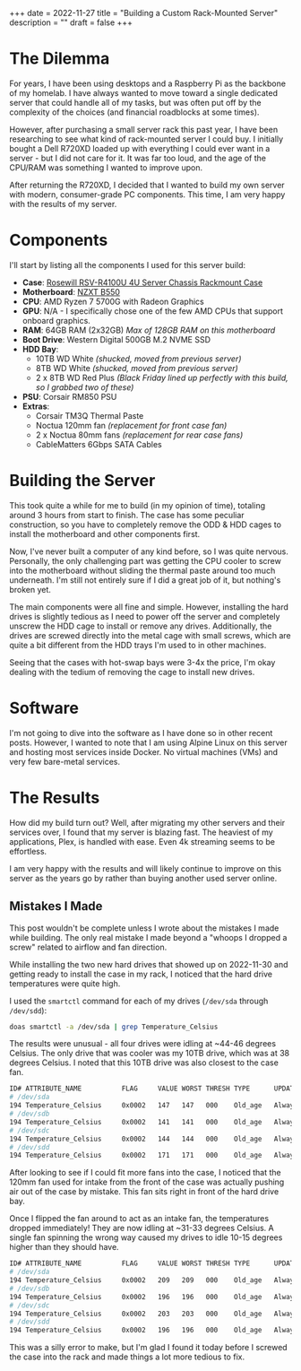 +++
date = 2022-11-27
title = "Building a Custom Rack-Mounted Server"
description = ""
draft = false
+++

# The Dilemma

For years, I have been using desktops and a Raspberry Pi as the backbone
of my homelab. I have always wanted to move toward a single dedicated
server that could handle all of my tasks, but was often put off by the
complexity of the choices (and financial roadblocks at some times).

However, after purchasing a small server rack this past year, I have
been researching to see what kind of rack-mounted server I could buy. I
initially bought a Dell R720XD loaded up with everything I could ever
want in a server - but I did not care for it. It was far too loud, and
the age of the CPU/RAM was something I wanted to improve upon.

After returning the R720XD, I decided that I wanted to build my own
server with modern, consumer-grade PC components. This time, I am very
happy with the results of my server.

# Components

I\'ll start by listing all the components I used for this server build:

-   **Case**: [Rosewill RSV-R4100U 4U Server Chassis Rackmount
    Case](https://www.rosewill.com/rosewill-rsv-r4100u-black/p/9SIA072GJ92825)
-   **Motherboard**: [NZXT B550](https://nzxt.com/product/n7-b550)
-   **CPU**: AMD Ryzen 7 5700G with Radeon Graphics
-   **GPU**: N/A - I specifically chose one of the few AMD CPUs that
    support onboard graphics.
-   **RAM**: 64GB RAM (2x32GB) *Max of 128GB RAM on this motherboard*
-   **Boot Drive**: Western Digital 500GB M.2 NVME SSD
-   **HDD Bay**:
    -   10TB WD White *(shucked, moved from previous server)*
    -   8TB WD White *(shucked, moved from previous server)*
    -   2 x 8TB WD Red Plus *(Black Friday lined up perfectly with this
        build, so I grabbed two of these)*
-   **PSU**: Corsair RM850 PSU
-   **Extras**:
    -   Corsair TM3Q Thermal Paste
    -   Noctua 120mm fan *(replacement for front case fan)*
    -   2 x Noctua 80mm fans *(replacement for rear case fans)*
    -   CableMatters 6Gbps SATA Cables

# Building the Server

This took quite a while for me to build (in my opinion of time),
totaling around 3 hours from start to finish. The case has some peculiar
construction, so you have to completely remove the ODD & HDD cages to
install the motherboard and other components first.

Now, I\'ve never built a computer of any kind before, so I was quite
nervous. Personally, the only challenging part was getting the CPU
cooler to screw into the motherboard without sliding the thermal paste
around too much underneath. I\'m still not entirely sure if I did a
great job of it, but nothing\'s broken yet.

The main components were all fine and simple. However, installing the
hard drives is slightly tedious as I need to power off the server and
completely unscrew the HDD cage to install or remove any drives.
Additionally, the drives are screwed directly into the metal cage with
small screws, which are quite a bit different from the HDD trays I\'m
used to in other machines.

Seeing that the cases with hot-swap bays were 3-4x the price, I\'m okay
dealing with the tedium of removing the cage to install new drives.

# Software

I\'m not going to dive into the software as I have done so in other
recent posts. However, I wanted to note that I am using Alpine Linux on
this server and hosting most services inside Docker. No virtual machines
(VMs) and very few bare-metal services.

# The Results

How did my build turn out? Well, after migrating my other servers and
their services over, I found that my server is blazing fast. The
heaviest of my applications, Plex, is handled with ease. Even 4k
streaming seems to be effortless.

I am very happy with the results and will likely continue to improve on
this server as the years go by rather than buying another used server
online.

## Mistakes I Made

This post wouldn\'t be complete unless I wrote about the mistakes I made
while building. The only real mistake I made beyond a \"whoops I dropped
a screw\" related to airflow and fan direction.

While installing the two new hard drives that showed up on 2022-11-30
and getting ready to install the case in my rack, I noticed that the
hard drive temperatures were quite high.

I used the `smartctl` command for each of my drives
(`/dev/sda` through `/dev/sdd`):

```sh
doas smartctl -a /dev/sda | grep Temperature_Celsius
```

The results were unusual - all four drives were idling at \~44-46
degrees Celsius. The only drive that was cooler was my 10TB drive, which
was at 38 degrees Celsius. I noted that this 10TB drive was also closest
to the case fan.

```sh
ID# ATTRIBUTE_NAME          FLAG     VALUE WORST THRESH TYPE      UPDATED  WHEN_FAILED RAW_VALUE
# /dev/sda
194 Temperature_Celsius     0x0002   147   147   000    Old_age   Always       -       44 (Min/Max 22/46)
# /dev/sdb
194 Temperature_Celsius     0x0002   141   141   000    Old_age   Always       -       46 (Min/Max 21/48)
# /dev/sdc
194 Temperature_Celsius     0x0002   144   144   000    Old_age   Always       -       45 (Min/Max 19/61)
# /dev/sdd
194 Temperature_Celsius     0x0002   171   171   000    Old_age   Always       -       38 (Min/Max 14/56)
```

After looking to see if I could fit more fans into the case, I noticed
that the 120mm fan used for intake from the front of the case was
actually pushing air out of the case by mistake. This fan sits right in
front of the hard drive bay.

Once I flipped the fan around to act as an intake fan, the temperatures
dropped immediately! They are now idling at \~31-33 degrees Celsius. A
single fan spinning the wrong way caused my drives to idle 10-15 degrees
higher than they should have.

```sh
ID# ATTRIBUTE_NAME          FLAG     VALUE WORST THRESH TYPE      UPDATED  WHEN_FAILED RAW_VALUE
# /dev/sda
194 Temperature_Celsius     0x0002   209   209   000    Old_age   Always       -       31 (Min/Max 14/56)
# /dev/sdb
194 Temperature_Celsius     0x0002   196   196   000    Old_age   Always       -       33 (Min/Max 19/61)
# /dev/sdc
194 Temperature_Celsius     0x0002   203   203   000    Old_age   Always       -       32 (Min/Max 21/48)
# /dev/sdd
194 Temperature_Celsius     0x0002   196   196   000    Old_age   Always       -       33 (Min/Max 22/46)
```

This was a silly error to make, but I\'m glad I found it today before I
screwed the case into the rack and made things a lot more tedious to
fix.
